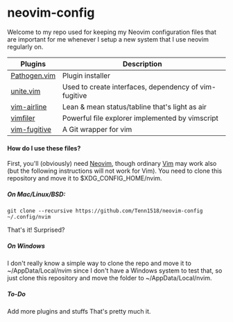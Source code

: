 # **neovim-config**

Welcome to my repo used for keeping my Neovim configuration files that are important for me whenever I setup a new system that I use neovim regularly on.

| Plugins | Description |
| --- | --- |
| [Pathogen.vim](https://github.com/tpope/vim-pathogen) | Plugin installer |
| [unite.vim](https://github.com/https://github.com/Shougo/unite.vim) | Used to create interfaces, dependency of vim-fugitive |
| [vim-airline](https://github.com/vim-airline/vim-airline) | Lean & mean status/tabline that's light as air |
| [vimfiler](https://github.com/Shougo/vimfiler.vim) | Powerful file explorer implemented by vimscript |
| [vim-fugitive](https://github.com/tpope/vim-fugitive) | A Git wrapper for vim |

#### How do I use these files?
First, you'll (obviously) need [Neovim](https://github.com/neovim/neovim), though ordinary [Vim](https://github.com/vim/vim) may work also (but the following instructions will not work for Vim). You need to clone this repository and move it to $XDG_CONFIG_HOME/nvim.

##### On Mac/Linux/BSD:
```
git clone --recursive https://github.com/Tenn1518/neovim-config ~/.config/nvim
```
That's it! Surprised?

##### On Windows
I don't really know a simple way to clone the repo and move it to ~/AppData/Local/nvim since I don't have a Windows system to test that, so just clone this repository and move the folder to ~/AppData/Local/nvim.

##### To-Do
Add more plugins and stuffs
That's pretty much it.
